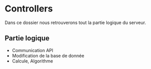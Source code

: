 # Controllers

Dans ce dossier nous retrouverons tout la partie logique du serveur.



## Partie logique

- Communication API
- Modification de la base de donnée
- Calcule, Algorithme

